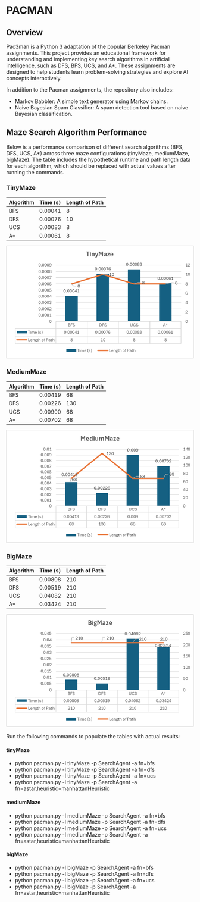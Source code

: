 # PACMAN

## Overview

Pac3man is a Python 3 adaptation of the popular Berkeley Pacman assignments. This project provides an educational framework for understanding and implementing key search algorithms in artificial intelligence, such as DFS, BFS, UCS, and A*. These assignments are designed to help students learn problem-solving strategies and explore AI concepts interactively.

In addition to the Pacman assignments, the repository also includes:

<ul>
<li>Markov Babbler: A simple text generator using Markov chains.</li>
<li>Naive Bayesian Spam Classifier: A spam detection tool based on naive Bayesian classification.</li>
</ul>

## Maze Search Algorithm Performance

Below is a performance comparison of different search algorithms (BFS, DFS, UCS, A*) across three maze configurations (tinyMaze, mediumMaze, bigMaze). The table includes the hypothetical runtime and path length data for each algorithm, which should be replaced with actual values after running the commands.

### TinyMaze

| Algorithm | Time (s) | Length of Path |
|-----------|----------|----------------|
| BFS       | 0.00041     | 8              |
| DFS       | 0.00076     | 10              |
| UCS       | 0.00083     | 8              |
| A*        | 0.00061     | 8              |

![tinyMaze](img/tinyMaze.png)

### MediumMaze

| Algorithm | Time (s) | Length of Path |
|-----------|----------|----------------|
| BFS       | 0.00419     | 68             |
| DFS       | 0.00226     | 130            |
| UCS       | 0.00900     | 68             |
| A*        | 0.00702     | 68             |

![mediumMaze](img/mediumMaze.png)

### BigMaze

| Algorithm | Time (s) | Length of Path |
|-----------|----------|----------------|
| BFS       | 0.00808     | 210            |
| DFS       | 0.00519     | 210            |
| UCS       | 0.04082     | 210            |
| A*        | 0.03424     | 210            |

![bigMaze](img/bigMaze.png)

Run the following commands to populate the tables with actual results:

#### tinyMaze
<ul>
<li>python pacman.py -l tinyMaze -p SearchAgent -a fn=bfs</li>
<li>python pacman.py -l tinyMaze -p SearchAgent -a fn=dfs</li>
<li>python pacman.py -l tinyMaze -p SearchAgent -a fn=ucs</li>
<li>python pacman.py -l tinyMaze -p SearchAgent -a fn=astar,heuristic=manhattanHeuristic</li>
</ul>

#### mediumMaze
<ul>
<li>python pacman.py -l mediumMaze -p SearchAgent -a fn=bfs</li>
<li>python pacman.py -l mediumMaze -p SearchAgent -a fn=dfs</li>
<li>python pacman.py -l mediumMaze -p SearchAgent -a fn=ucs</li>
<li>python pacman.py -l mediumMaze -p SearchAgent -a fn=astar,heuristic=manhattanHeuristic</li>
</ul>

#### bigMaze
<ul>
<li>python pacman.py -l bigMaze -p SearchAgent -a fn=bfs</li>
<li>python pacman.py -l bigMaze -p SearchAgent -a fn=dfs</li>
<li>python pacman.py -l bigMaze -p SearchAgent -a fn=ucs</li>
<li>python pacman.py -l bigMaze -p SearchAgent -a fn=astar,heuristic=manhattanHeuristic</li>
</ul>


